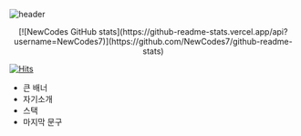 ![header](https://capsule-render.vercel.app/api?type=transparent&height=300&color=gradient&text=NewCodes%20Github&textBg=false&section=header&reversal=true&fontColor=r)


<center>[![NewCodes GitHub stats](https://github-readme-stats.vercel.app/api?username=NewCodes7)](https://github.com/NewCodes7/github-readme-stats)</center>


[![Hits](https://hits.seeyoufarm.com/api/count/incr/badge.svg?url=https%3A%2F%2Fgithub.com%2FNewCodes7&count_bg=%2379C83D&title_bg=%23555555&icon=&icon_color=%23E7E7E7&title=hits&edge_flat=false)](https://hits.seeyoufarm.com)

- 큰 배너
- 자기소개
- 스택
- 마지막 문구

<!--
**NewCodes7/NewCodes7** is a ✨ _special_ ✨ repository because its `README.md` (this file) appears on your GitHub profile.

Here are some ideas to get you started:

- 🔭 I’m currently working on ...
- 🌱 I’m currently learning ...
- 👯 I’m looking to collaborate on ...
- 🤔 I’m looking for help with ...
- 💬 Ask me about ...
- 📫 How to reach me: ...
- 😄 Pronouns: ...
- ⚡ Fun fact: ...
-->
